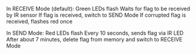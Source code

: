 In RECEIVE Mode (default):
    Green LEDs flash
    Waits for flag to be received by IR sensor
    If flag is received, switch to SEND Mode
    If corrupted flag is received, flashes red once

In SEND Mode:
    Red LEDs flash
    Every 10 seconds, sends flag via IR LED
    After about 7 minutes, delete flag from memory and switch to RECEIVE Mode

